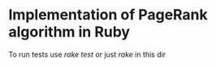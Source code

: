 Implementation of PageRank algorithm in Ruby
================

To run tests use _rake test_ or just _rake_ in this dir

